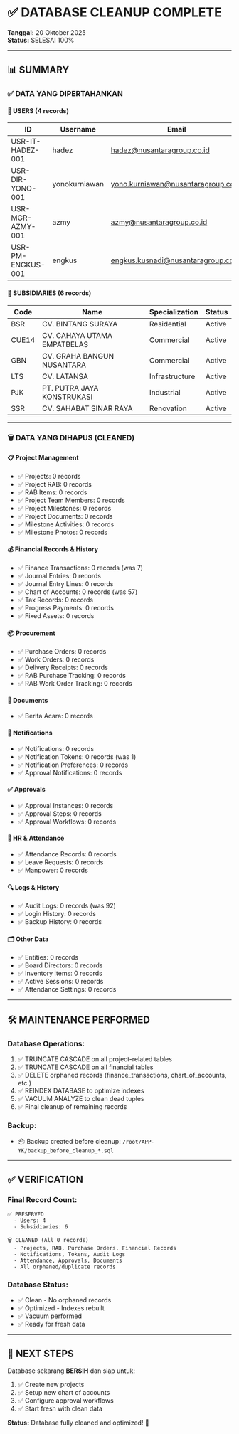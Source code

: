 # ✅ DATABASE CLEANUP COMPLETE

**Tanggal:** 20 Oktober 2025  
**Status:** SELESAI 100%

---

## 📊 SUMMARY

### ✅ DATA YANG DIPERTAHANKAN

#### 🧑 USERS (4 records)
| ID | Username | Email | Role |
|----|----------|-------|------|
| USR-IT-HADEZ-001 | hadez | hadez@nusantaragroup.co.id | admin |
| USR-DIR-YONO-001 | yonokurniawan | yono.kurniawan@nusantaragroup.co.id | admin |
| USR-MGR-AZMY-001 | azmy | azmy@nusantaragroup.co.id | project_manager |
| USR-PM-ENGKUS-001 | engkus | engkus.kusnadi@nusantaragroup.co.id | project_manager |

#### 🏢 SUBSIDIARIES (6 records)
| Code | Name | Specialization | Status |
|------|------|----------------|--------|
| BSR | CV. BINTANG SURAYA | Residential | Active |
| CUE14 | CV. CAHAYA UTAMA EMPATBELAS | Commercial | Active |
| GBN | CV. GRAHA BANGUN NUSANTARA | Commercial | Active |
| LTS | CV. LATANSA | Infrastructure | Active |
| PJK | PT. PUTRA JAYA KONSTRUKASI | Industrial | Active |
| SSR | CV. SAHABAT SINAR RAYA | Renovation | Active |

---

### 🗑️ DATA YANG DIHAPUS (CLEANED)

#### 📋 Project Management
- ✅ Projects: 0 records
- ✅ Project RAB: 0 records
- ✅ RAB Items: 0 records
- ✅ Project Team Members: 0 records
- ✅ Project Milestones: 0 records
- ✅ Project Documents: 0 records
- ✅ Milestone Activities: 0 records
- ✅ Milestone Photos: 0 records

#### 💰 Financial Records & History
- ✅ Finance Transactions: 0 records (was 7)
- ✅ Journal Entries: 0 records
- ✅ Journal Entry Lines: 0 records
- ✅ Chart of Accounts: 0 records (was 57)
- ✅ Tax Records: 0 records
- ✅ Progress Payments: 0 records
- ✅ Fixed Assets: 0 records

#### 📦 Procurement
- ✅ Purchase Orders: 0 records
- ✅ Work Orders: 0 records
- ✅ Delivery Receipts: 0 records
- ✅ RAB Purchase Tracking: 0 records
- ✅ RAB Work Order Tracking: 0 records

#### 📄 Documents
- ✅ Berita Acara: 0 records

#### 🔔 Notifications
- ✅ Notifications: 0 records
- ✅ Notification Tokens: 0 records (was 1)
- ✅ Notification Preferences: 0 records
- ✅ Approval Notifications: 0 records

#### ✅ Approvals
- ✅ Approval Instances: 0 records
- ✅ Approval Steps: 0 records
- ✅ Approval Workflows: 0 records

#### 👥 HR & Attendance
- ✅ Attendance Records: 0 records
- ✅ Leave Requests: 0 records
- ✅ Manpower: 0 records

#### 🔍 Logs & History
- ✅ Audit Logs: 0 records (was 92)
- ✅ Login History: 0 records
- ✅ Backup History: 0 records

#### 🗂️ Other Data
- ✅ Entities: 0 records
- ✅ Board Directors: 0 records
- ✅ Inventory Items: 0 records
- ✅ Active Sessions: 0 records
- ✅ Attendance Settings: 0 records

---

## 🛠️ MAINTENANCE PERFORMED

### Database Operations:
1. ✅ TRUNCATE CASCADE on all project-related tables
2. ✅ TRUNCATE CASCADE on all financial tables
3. ✅ DELETE orphaned records (finance_transactions, chart_of_accounts, etc.)
4. ✅ REINDEX DATABASE to optimize indexes
5. ✅ VACUUM ANALYZE to clean dead tuples
6. ✅ Final cleanup of remaining records

### Backup:
- 📦 Backup created before cleanup: `/root/APP-YK/backup_before_cleanup_*.sql`

---

## ✅ VERIFICATION

### Final Record Count:
```
✅ PRESERVED
  - Users: 4
  - Subsidiaries: 6

🗑️ CLEANED (All 0 records)
  - Projects, RAB, Purchase Orders, Financial Records
  - Notifications, Tokens, Audit Logs
  - Attendance, Approvals, Documents
  - All orphaned/duplicate records
```

### Database Status:
- ✅ Clean - No orphaned records
- ✅ Optimized - Indexes rebuilt
- ✅ Vacuum performed
- ✅ Ready for fresh data

---

## 🎯 NEXT STEPS

Database sekarang **BERSIH** dan siap untuk:
1. ✅ Create new projects
2. ✅ Setup new chart of accounts
3. ✅ Configure approval workflows
4. ✅ Start fresh with clean data

**Status:** Database fully cleaned and optimized! 🚀
